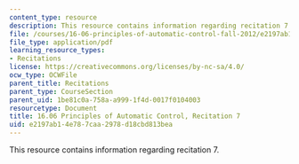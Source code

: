 ```yaml
---
content_type: resource
description: This resource contains information regarding recitation 7.
file: /courses/16-06-principles-of-automatic-control-fall-2012/e2197ab14e787caa2978d18cbd813bea_MIT16_06F12_Recitation_7.pdf
file_type: application/pdf
learning_resource_types:
- Recitations
license: https://creativecommons.org/licenses/by-nc-sa/4.0/
ocw_type: OCWFile
parent_title: Recitations
parent_type: CourseSection
parent_uid: 1be81c0a-758a-a999-1f4d-0017f0104003
resourcetype: Document
title: 16.06 Principles of Automatic Control, Recitation 7
uid: e2197ab1-4e78-7caa-2978-d18cbd813bea
---
```

This resource contains information regarding recitation 7.